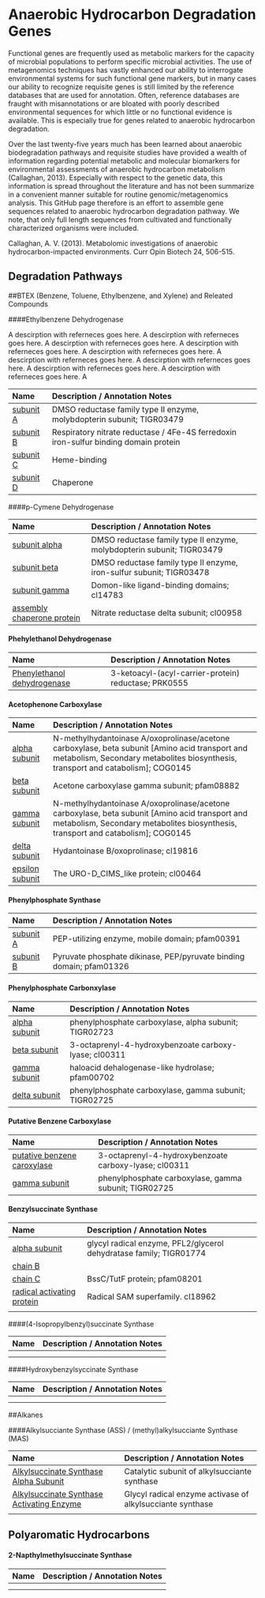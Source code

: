 # Anaerobic Hydrocarbon Degradation Genes


Functional genes are frequently used as metabolic markers for the capacity of microbial populations to perform specific microbial activities. The use of metagenomics techniques has vastly enhanced our ability to interrogate environmental systems for such functional gene markers, but in many cases our ability to recognize requisite genes is still limited by the reference databases that are used for annotation.  Often, reference databases are fraught with misannotations or are bloated with poorly described environmental sequences for which little or no functional evidence is available. This is especially true for genes related to anaerobic hydrocarbon degradation.  

Over the last twenty-five years much has been learned about anaerobic biodegradation pathways and requisite studies have provided a wealth of information regarding potential metabolic and molecular biomarkers for environmental assessments of anaerobic hydrocarbon metabolism (Callaghan, 2013). Especially with respect to the genetic data, this information is spread throughout the literature and has not been summarize in a convenient manner suitable for routine genomic/metagenomics analysis. 
This GitHub page therefore is an effort to assemble gene sequences related to anaerobic hydrocarbon degradation pathway. We note, that only full length sequences from cultivated and functionally characterized organisms were included.  

Callaghan, A. V. (2013). Metabolomic investigations of anaerobic hydrocarbon-impacted environments. Curr Opin Biotech 24, 506-515.

## Degradation Pathways

##BTEX (Benzene, Toluene, Ethylbenzene, and Xylene) and Releated Compounds

####Ethylbenzene Dehydrogenase

A descirption with referneces goes here. A descirption with referneces goes here. A descirption with referneces goes here. A descirption with referneces goes here. A descirption with referneces goes here. A descirption with referneces goes here. A descirption with referneces goes here. A descirption with referneces goes here. A descirption with referneces goes here. A 

 Name | Description / Annotation Notes |
 :--- | :--- |
| [subunit A ](fasta_files/EbdA_list.md) | DMSO reductase family type II enzyme, molybdopterin subunit; TIGR03479 | 
| [subunit B ](fasta_files/EbdB_list.md) | Respiratory nitrate reductase / 4Fe-4S ferredoxin iron-sulfur binding domain protein | 
| [subunit C ](fasta_files/EbdC_list.md) | Heme-binding | 
| [subunit D ](fasta_files/EbdD_list.md) | Chaperone | 

####p-Cymene Dehydrogenase

 Name | Description / Annotation Notes |
 :--- | :---------- |
| [subunit alpha](fasta_files/CmdA_list.md) |DMSO reductase family type II enzyme, molybdopterin subunit; TIGR03479  |
| [subunit beta](fasta_files/CmdB_list.md) | DMSO reductase family type II enzyme, iron-sulfur subunit; TIGR03478 |
| [subunit gamma](fasta_files/CmdC_list.md) | Domon-like ligand-binding domains; cl14783 |  
| [assembly chaperone protein](fasta_files/CmdD_list.md) | Nitrate reductase delta subunit; cl00958 |

#### Phehylethanol Dehydrogenase

 Name | Description / Annotation Notes |
 :--- | :---------- |
| [Phenylethanol dehydrogenase](fasta_files/PhenylethanolDehydrogenase_list.md) | 3-ketoacyl-(acyl-carrier-protein) reductase; PRK0555 |

#### Acetophenone Carboxylase

 Name | Description / Annotation Notes |
 :--- | :---------- |
| [alpha subunit](fasta_files/ApcA_list.md) | N-methylhydantoinase A/oxoprolinase/acetone carboxylase, beta subunit [Amino acid transport and metabolism, Secondary metabolites biosynthesis, transport and catabolism]; COG0145 |
| [beta subunit](fasta_files/ApcB_list.md) | Acetone carboxylase gamma subunit; pfam08882 |
| [gamma subunit](fasta_files/ApcC_list.md) | N-methylhydantoinase A/oxoprolinase/acetone carboxylase, beta subunit [Amino acid transport and metabolism, Secondary metabolites biosynthesis, transport and catabolism]; COG0145 |
| [delta subunit](fasta_files/ApcD_list.md) | Hydantoinase B/oxoprolinase; cl19816 |
| [epsilon subunit](fasta_files/ApcE_list.md) | The URO-D_CIMS_like protein; cl00464 |

#### Phenylphosphate Synthase

 Name | Description / Annotation Notes |
 :--- | :---------- |
| [subunit A](fasta_files/PhenylphosphateSynthaseSubunitA.md) | PEP-utilizing enzyme, mobile domain; pfam00391 |
| [subunit B](fasta_files/PhenylphosphateSynthaseSubunitB.md) | Pyruvate phosphate dikinase, PEP/pyruvate binding domain; pfam01326 |

#### Phenylphosphate Carbonxylase

 Name | Description / Annotation Notes |
 :--- | :---------- |
| [alpha subunit](fasta_files/PpcA_list.md) | phenylphosphate carboxylase, alpha subunit; TIGR02723 |
| [beta subunit](fasta_files/PpcB_list.md) | 3-octaprenyl-4-hydroxybenzoate carboxy-lyase; cl00311 |
| [gamma subunit](fasta_files/PpcC_list.md) | haloacid dehalogenase-like hydrolase; pfam00702 |
| [delta subunit](fasta_files/PpcD_list.md) | phenylphosphate carboxylase, gamma subunit; TIGR02725 |

#### Putative Benzene Carboxylase

 Name | Description / Annotation Notes |
 :--- | :---------- |
| [putative benzene caroxylase](fasta_files/AbcA_list.md) | 3-octaprenyl-4-hydroxybenzoate carboxy-lyase; cl00311 |
| [gamma subunit](fasta_files/AbcD_list.md) | phenylphosphate carboxylase, gamma subunit; TIGR02725 |

#### Benzylsuccinate Synthase

 Name | Description / Annotation Notes |
 :--- | :---------- |
| [alpha subunit](fasta_files/BssA_list.md) | glycyl radical enzyme, PFL2/glycerol dehydratase family; TIGR01774 |
| [chain B](fasta_files/BssB_list.md) |  |
| [chain C](fasta_files/BssC_list.md) | BssC/TutF protein; pfam08201 |
| [radical activating protein](fasta_files/BssD_list.md) | Radical SAM superfamily. cl18962 |
| []() |  |

####(4-Isopropylbenzyl)succinate Synthase

 Name | Description / Annotation Notes |
 :--- | :---------- |
| []() |  |
| []() |  |

####Hydroxybenzylsyccinate Synthase

 Name | Description / Annotation Notes |
 :--- | :---------- |
| []() |  |
| []() |  |


##Alkanes

####Alkylsucciante Synthase (ASS) / (methyl)alkylsucciante Synthase (MAS)

 Name | Description / Annotation Notes |
 :--- | :---------- |
| [Alkylsuccinate Synthase Alpha Subunit]() | Catalytic subunit of alkylsucciante synthase  |
| [Alkylsuccinate Synthase Activating Enzyme]() | Glycyl radical enzyme activase of alkylsucciante synthase|
| []() |  |

## Polyaromatic Hydrocarbons

#### 2-Napthylmethylsuccinate Synthase

 Name | Description / Annotation Notes |
 :--- | :---------- |
| []() |  |
| []() |  |

